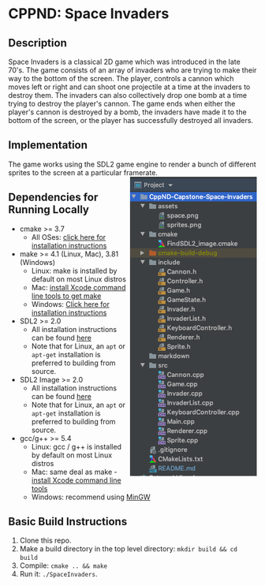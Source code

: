 # CPPND: Space Invaders

## Description
Space Invaders is a classical 2D game which was introduced in the late 70's.  The game consists of an array of invaders
who are trying to make their way to the bottom of the screen.  The player, controls a cannon which moves left or right
and can shoot one projectile at a time at the invaders to destroy them.  The invaders can also collectively drop one 
bomb at a time trying to destroy the player's cannon.  The game ends when either the player's cannon is destroyed by 
a bomb, the invaders have made it to the bottom of the screen, or the player has successfully destroyed all invaders.

## Implementation
The game works using the SDL2 game engine to render a bunch of different sprites to the screen at a particular framerate.
<img align="right" src="markdown/files.png">

## Dependencies for Running Locally
* cmake >= 3.7
  * All OSes: [click here for installation instructions](https://cmake.org/install/)
* make >= 4.1 (Linux, Mac), 3.81 (Windows)
  * Linux: make is installed by default on most Linux distros
  * Mac: [install Xcode command line tools to get make](https://developer.apple.com/xcode/features/)
  * Windows: [Click here for installation instructions](http://gnuwin32.sourceforge.net/packages/make.htm)
* SDL2 >= 2.0
  * All installation instructions can be found [here](https://wiki.libsdl.org/Installation)
  * Note that for Linux, an `apt` or `apt-get` installation is preferred to building from source.
* SDL2 Image >= 2.0
  * All installation instructions can be found [here](https://www.libsdl.org/projects/SDL_image/)
  * Note that for Linux, an `apt` or `apt-get` installation is preferred to building from source.
* gcc/g++ >= 5.4
  * Linux: gcc / g++ is installed by default on most Linux distros
  * Mac: same deal as make - [install Xcode command line tools](https://developer.apple.com/xcode/features/)
  * Windows: recommend using [MinGW](http://www.mingw.org/)

## Basic Build Instructions

1. Clone this repo.
2. Make a build directory in the top level directory: `mkdir build && cd build`
3. Compile: `cmake .. && make`
4. Run it: `./SpaceInvaders`.
